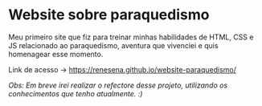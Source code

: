 # Website sobre paraquedismo
Meu primeiro site que fiz para treinar minhas habilidades de HTML, CSS e JS relacionado ao paraquedismo, aventura que vivenciei e quis homenagear esse momento. 

Link de acesso -> https://renesena.github.io/website-paraquedismo/

_Obs: Em breve irei realizar o refectore desse projeto, utilizando os conhecimentos que tenho atualmente. :)_
